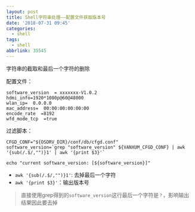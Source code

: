 ```yaml
---
layout: post
title: Shell字符串处理——配置文件获取版本号
date: '2018-07-31 09:45'
categories:
  - shell
tags:
  - shell
abbrlink: 35545
---
```


字符串的截取和最后一个字符的删除

<!--more-->

配置文件：
```
software_version  = xxxxxxx-V1.0.2
hdmi_info=1920*1080p@60@48000
wlan_ip=  0.0.0.0
mac_address=  00:00:00:00:00:00
encode_rate  =8192
wfd_mode_tcp  =true
```

过滤脚本：
``` shell
CFGD_CONF="${OSDRV_DIR}/conf/db/cfgd.conf"
software_version=`grep "software_version" ${VANXUM_CFGD_CONF} | awk '{sub(/.$/,"")}1' | awk '{print $3}'`

echo "current software_version: [${software_version}]"
```

* `awk '{sub(/.$/,"")}1'`: 去掉最后一个字符
* `awk '{print $3}'`：输出版本号

>直接使用grep得到的`software_version`这行最后一个字符是`？`，影响输出结果因此要去掉
